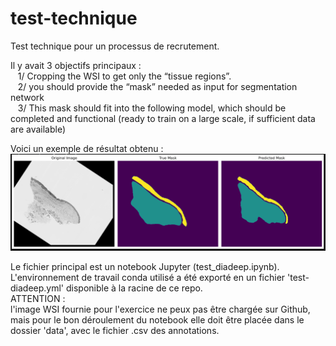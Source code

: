 # test-technique
Test technique pour un processus de recrutement.  
  
Il y avait 3 objectifs principaux :  
  &nbsp;&nbsp;&nbsp;1/ Cropping the WSI to get only the “tissue regions”.  
  &nbsp;&nbsp;&nbsp;2/ you should provide the “mask” needed as input for segmentation network  
  &nbsp;&nbsp;&nbsp;3/ This mask should fit into the following model, which should be completed and functional (ready to train on a large scale, if sufficient data are available)  
  
  
Voici un exemple de résultat obtenu :  
![Exemple de résultats](https://github.com/thmsguerin/test-technique/blob/main/results.png)   
  
  
Le fichier principal est un notebook Jupyter (test_diadeep.ipynb).     
L'environnement de travail conda utilisé a été exporté en un fichier 'test-diadeep.yml' disponible à la racine de ce repo.  
ATTENTION :  
l'image WSI fournie pour l'exercice ne peux pas être chargée sur Github, mais pour le bon déroulement du notebook elle doit être placée dans le dossier 'data', avec le fichier .csv des annotations. 
